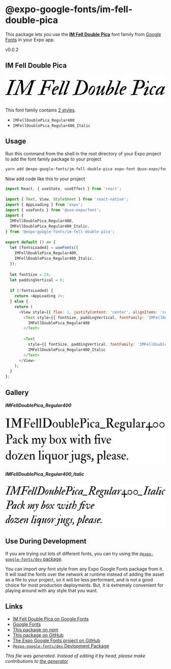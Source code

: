 # @expo-google-fonts/im-fell-double-pica

This package lets you use the [**IM Fell Double Pica**](https://fonts.google.com/specimen/IM+Fell+Double+Pica) font family from [Google Fonts](https://fonts.google.com/) in your Expo app.

v0.0.2

## IM Fell Double Pica

![IM Fell Double Pica](./font-family.png)

This font family contains [2 styles](#gallery).

- `IMFellDoublePica_Regular400`
- `IMFellDoublePica_Regular400_Italic`

## Usage

Run this command from the shell in the root directory of your Expo project to add the font family package to your project
```sh
yarn add @expo-google-fonts/im-fell-double-pica expo-font @use-expo/font
```

Now add code like this to your project
```js
import React, { useState, useEffect } from 'react';

import { Text, View, StyleSheet } from 'react-native';
import { AppLoading } from 'expo';
import { useFonts } from '@use-expo/font';
import {
  IMFellDoublePica_Regular400,
  IMFellDoublePica_Regular400_Italic,
} from '@expo-google-fonts/im-fell-double-pica';

export default () => {
  let [fontsLoaded] = useFonts({
    IMFellDoublePica_Regular400,
    IMFellDoublePica_Regular400_Italic,
  });

  let fontSize = 24;
  let paddingVertical = 6;

  if (!fontsLoaded) {
    return <AppLoading />;
  } else {
    return (
      <View style={{ flex: 1, justifyContent: 'center', alignItems: 'center' }}>
        <Text style={{ fontSize, paddingVertical, fontFamily: 'IMFellDoublePica_Regular400' }}>
          IMFellDoublePica_Regular400
        </Text>

        <Text
          style={{ fontSize, paddingVertical, fontFamily: 'IMFellDoublePica_Regular400_Italic' }}>
          IMFellDoublePica_Regular400_Italic
        </Text>
      </View>
    );
  }
};

```

## Gallery

##### IMFellDoublePica_Regular400
![IMFellDoublePica_Regular400](./450b7878b03e1b88b59cd3c88d5a9dab68e698f5e89d49f6bd99bd40514f1eff.ttf.png)

##### IMFellDoublePica_Regular400_Italic
![IMFellDoublePica_Regular400_Italic](./63f80b5f83de7edd9b6a5674a903289d1c0f0679fefe1835d013e2c6910afacd.ttf.png)


## Use During Development

If you are trying out lots of different fonts, you can try using the [`@expo-google-fonts/dev` package](https://www.npmjs.com/package/@expo-google-fonts/dev).

You can import *any* font style from any Expo Google Fonts package from it. It will load the fonts
over the network at runtime instead of adding the asset as a file to your project, so it will be 
less performant, and is not a good choice for most production deployments. But, it is extremely convenient
for playing around with any style that you want.

## Links

- [IM Fell Double Pica on Google Fonts](https://fonts.google.com/specimen/IM+Fell+Double+Pica)
- [Google Fonts](https://fonts.google.com/)
- [This package on npm](https://www.npmjs.com/package/@expo-google-fonts/im-fell-double-pica)
- [This package on GitHub](https://github.com/expo/google-fonts/tree/master/font-packages/im-fell-double-pica)
- [The Expo Google Fonts project on GitHub](https://github.com/expo/google-fonts)
- [`@expo-google-fonts/dev` Devlopment Package](https://github.com/expo/google-fonts/tree/master/font-packages/dev)


*This file was generated. Instead of editing it by head, please make contributions to [the generator](https://github.com/expo/google-fonts/tree/master/packages/generator)*

